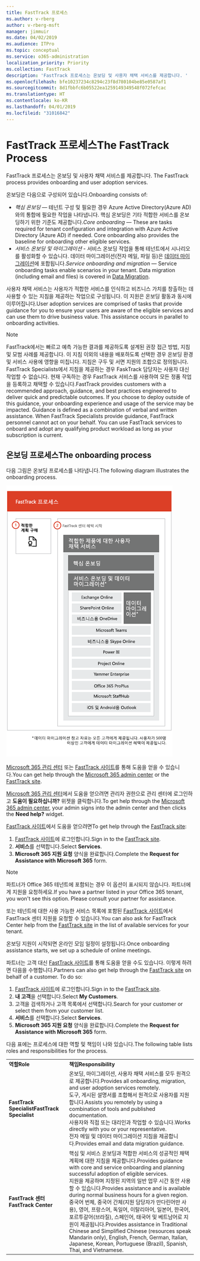```yaml
---
title: FastTrack 프로세스
ms.author: v-rberg
author: v-rberg-msft
manager: jimmuir
ms.date: 04/02/2019
ms.audience: ITPro
ms.topic: conceptual
ms.service: o365-administration
localization_priority: Priority
ms.collection: FastTrack
description: 'FastTrack 프로세스는 온보딩 및 사용자 채택 서비스를 제공합니다. '
ms.openlocfilehash: bfe10237234c8294c23f8d780104be85e0587af1
ms.sourcegitcommit: 8d1fbbfc6b05522ea1259149349548f072fefcac
ms.translationtype: HT
ms.contentlocale: ko-KR
ms.lasthandoff: 04/01/2019
ms.locfileid: "31016842"
---
```

# <a name="the-fasttrack-process"></a><span data-ttu-id="0e34a-103">FastTrack 프로세스</span><span class="sxs-lookup"><span data-stu-id="0e34a-103">The FastTrack Process</span></span>

<span data-ttu-id="0e34a-104">FastTrack 프로세스는 온보딩 및 사용자 채택 서비스를 제공합니다. </span><span class="sxs-lookup"><span data-stu-id="0e34a-104">The FastTrack process provides onboarding and user adoption services.</span></span> 
  
<span data-ttu-id="0e34a-105">온보딩은 다음으로 구성되어 있습니다.</span><span class="sxs-lookup"><span data-stu-id="0e34a-105">Onboarding consists of:</span></span>
  
- <span data-ttu-id="0e34a-p101">*핵심 온보딩* — 테넌트 구성 및 필요한 경우 Azure Active Directory(Azure AD)와의 통합에 필요한 작업을 나타냅니다. 핵심 온보딩은 기타 적합한 서비스를 온보딩하기 위한 기준도 제공합니다.</span><span class="sxs-lookup"><span data-stu-id="0e34a-p101">*Core onboarding* — These are tasks required for tenant configuration and integration with Azure Active Directory (Azure AD) if needed. Core onboarding also provides the baseline for onboarding other eligible services.</span></span> 
- <span data-ttu-id="0e34a-p102">*서비스 온보딩 및 마이그레이션* - 서비스 온보딩 작업을 통해 테넌트에서 시나리오를 활성화할 수 있습니다. 데이터 마이그레이션(전자 메일, 파일 등)은 [데이터 마이그레이션](O365-data-migration.md)에 포합됩니다.</span><span class="sxs-lookup"><span data-stu-id="0e34a-p102">*Service onboarding and migration* — Service onboarding tasks enable scenarios in your tenant. Data migration (including email and files) is covered in [Data Migration](O365-data-migration.md).</span></span> 
    
<span data-ttu-id="0e34a-p103">사용자 채택 서비스는 사용자가 적합한 서비스를 인식하고 비즈니스 가치를 창출하는 데 사용할 수 있는 지침을 제공하는 작업으로 구성됩니다. 이 지원은 온보딩 활동과 동시에 이루어집니다.</span><span class="sxs-lookup"><span data-stu-id="0e34a-p103">User adoption services are comprised of tasks that provide guidance for you to ensure your users are aware of the eligible services and can use them to drive business value. This assistance occurs in parallel to onboarding activities.</span></span>
  
> [!NOTE]
> <span data-ttu-id="0e34a-p104">FastTrack에서는 빠르고 예측 가능한 결과를 제공하도록 설계된 권장 접근 방법, 지침 및 모범 사례를 제공합니다. 이 지침 이외의 내용을 배포하도록 선택한 경우 온보딩 환경 및 서비스 사용에 영향을 미칩니다. 지침은 구두 및 서면 지원의 조합으로 정의됩니다. FastTrack Specialists에서 지침을 제공하는 경우 FaskTrack 담당자는 사용자 대신 작업할 수 없습니다. 현재 구독하는 경우 FastTrack 서비스를 사용하여 모든 정품 작업을 등록하고 채택할 수 있습니다.</span><span class="sxs-lookup"><span data-stu-id="0e34a-p104">FastTrack provides customers with a recommended approach, guidance, and best practices engineered to deliver quick and predictable outcomes. If you choose to deploy outside of this guidance, your onboarding experience and usage of the service may be impacted. Guidance is defined as a combination of verbal and written assistance. When FastTrack Specialists provide guidance, FastTrack personnel cannot act on your behalf. You can use FastTrack services to onboard and adopt any qualifying product workload as long as your subscription is current.</span></span> 
  
## <a name="the-onboarding-process"></a><span data-ttu-id="0e34a-117">온보딩 프로세스</span><span class="sxs-lookup"><span data-stu-id="0e34a-117">The onboarding process</span></span>

<span data-ttu-id="0e34a-118">다음 그림은 온보딩 프로세스를 나타냅니다.</span><span class="sxs-lookup"><span data-stu-id="0e34a-118">The following diagram illustrates the onboarding process.</span></span>
  
![온보딩 혜택 사용 일정](media/O365-Onboarding-Timeline.png)
  
<span data-ttu-id="0e34a-120">[Microsoft 365 관리 센터](https://go.microsoft.com/fwlink/?linkid=2032704) 또는 [FastTrack 사이트](https://go.microsoft.com/fwlink/?linkid=780698)를 통해 도움을 얻을 수 있습니다.</span><span class="sxs-lookup"><span data-stu-id="0e34a-120">You can get help through the [Microsoft 365 admin center](https://go.microsoft.com/fwlink/?linkid=2032704) or the [FastTrack site](https://go.microsoft.com/fwlink/?linkid=780698).</span></span> 

<span data-ttu-id="0e34a-121">[Microsoft 365 관리 센터](https://go.microsoft.com/fwlink/?linkid=2032704)에서 도움을 얻으려면 관리자 권한으로 관리 센터에 로그인하고 **도움이 필요하십니까?** 위젯을 클릭합니다.</span><span class="sxs-lookup"><span data-stu-id="0e34a-121">To get help through the [Microsoft 365 admin center](https://go.microsoft.com/fwlink/?linkid=2032704), your admin signs into the admin center and then clicks the **Need help?** widget.</span></span> 

<span data-ttu-id="0e34a-122">[FastTrack 사이트](https://go.microsoft.com/fwlink/?linkid=780698)에서 도움을 얻으려면</span><span class="sxs-lookup"><span data-stu-id="0e34a-122">To get help through the [FastTrack site](https://go.microsoft.com/fwlink/?linkid=780698):</span></span> 
1.  <span data-ttu-id="0e34a-123">[FastTrack 사이트](https://go.microsoft.com/fwlink/?linkid=780698)에 로그인합니다.</span><span class="sxs-lookup"><span data-stu-id="0e34a-123">Sign in to the [FastTrack site](https://go.microsoft.com/fwlink/?linkid=780698).</span></span> 
2.  <span data-ttu-id="0e34a-124">**서비스**를 선택합니다.</span><span class="sxs-lookup"><span data-stu-id="0e34a-124">Select **Services**.</span></span>
3.  <span data-ttu-id="0e34a-125">**Microsoft 365 지원 요청** 양식을 완료합니다.</span><span class="sxs-lookup"><span data-stu-id="0e34a-125">Complete the **Request for Assistance with Microsoft 365** form.</span></span> 
> [!NOTE]
>  <span data-ttu-id="0e34a-p105">파트너가 Office 365 테넌트에 포함되는 경우 이 옵션이 표시되지 않습니다. 파트너에게 지원을 요청하세요.</span><span class="sxs-lookup"><span data-stu-id="0e34a-p105">If you have a partner listed in your Office 365 tenant, you won't see this option. Please consult your partner for assistance.</span></span> 
  
 <span data-ttu-id="0e34a-128">또는 테넌트에 대한 사용 가능한 서비스 목록에 포함된 [FastTrack 사이트](https://go.microsoft.com/fwlink/?linkid=780698)에서 FastTrack 센터 지원을 요청할 수 있습니다.</span><span class="sxs-lookup"><span data-stu-id="0e34a-128">You can also ask for FastTrack Center help from the [FastTrack site](https://go.microsoft.com/fwlink/?linkid=780698) in the list of available services for your tenant.</span></span> 
    
 <span data-ttu-id="0e34a-129">온보딩 지원이 시작되면 온라인 모임 일정이 설정됩니다.</span><span class="sxs-lookup"><span data-stu-id="0e34a-129">Once onboarding assistance starts, we set up a schedule of online meetings.</span></span>
    
<span data-ttu-id="0e34a-p106">파트너는 고객 대신 [FastTrack 사이트](https://go.microsoft.com/fwlink/?linkid=780698)를 통해 도움을 얻을 수도 있습니다. 이렇게 하려면 다음을 수행합니다.</span><span class="sxs-lookup"><span data-stu-id="0e34a-p106">Partners can also get help through the [FastTrack site](https://go.microsoft.com/fwlink/?linkid=780698) on behalf of a customer. To do so:</span></span>
1.  <span data-ttu-id="0e34a-132">[FastTrack 사이트](https://go.microsoft.com/fwlink/?linkid=780698)에 로그인합니다.</span><span class="sxs-lookup"><span data-stu-id="0e34a-132">Sign in to the [FastTrack site](https://go.microsoft.com/fwlink/?linkid=780698).</span></span> 
2.  <span data-ttu-id="0e34a-133">**내 고객**을 선택합니다.</span><span class="sxs-lookup"><span data-stu-id="0e34a-133">Select **My Customers**.</span></span>
3.  <span data-ttu-id="0e34a-134">고객을 검색하거나 고객 목록에서 선택합니다.</span><span class="sxs-lookup"><span data-stu-id="0e34a-134">Search for your customer or select them from your customer list.</span></span>
4.  <span data-ttu-id="0e34a-135">**서비스**를 선택합니다.</span><span class="sxs-lookup"><span data-stu-id="0e34a-135">Select **Services**.</span></span>
5.  <span data-ttu-id="0e34a-136">**Microsoft 365 지원 요청** 양식을 완료합니다.</span><span class="sxs-lookup"><span data-stu-id="0e34a-136">Complete the **Request for Assistance with Microsoft 365** form.</span></span> 

<span data-ttu-id="0e34a-137">다음 표에는 프로세스에 대한 역할 및 책임이 나와 있습니다.</span><span class="sxs-lookup"><span data-stu-id="0e34a-137">The following table lists roles and responsibilities for the process.</span></span>
    
|||
|:-----|:-----|
|<span data-ttu-id="0e34a-138">**역할**</span><span class="sxs-lookup"><span data-stu-id="0e34a-138">**Role**</span></span> <br/> |<span data-ttu-id="0e34a-139">**책임**</span><span class="sxs-lookup"><span data-stu-id="0e34a-139">**Responsibility**</span></span> <br/> |
|<span data-ttu-id="0e34a-140">**FastTrack Specialist**</span><span class="sxs-lookup"><span data-stu-id="0e34a-140">**FastTrack Specialist**</span></span> <br/> |<span data-ttu-id="0e34a-141">온보딩, 마이그레이션, 사용자 채택 서비스를 모두 원격으로 제공합니다.</span><span class="sxs-lookup"><span data-stu-id="0e34a-141">Provides all onboarding, migration, and user adoption services remotely.</span></span>  <br/> <span data-ttu-id="0e34a-142">도구, 게시된 설명서를 조합해서 원격으로 사용자를 지원합니다.</span><span class="sxs-lookup"><span data-stu-id="0e34a-142">Assists you remotely by using a combination of tools and published documentation.</span></span> <br/> <span data-ttu-id="0e34a-143">사용자와 직접 또는 대리인과 작업할 수 있습니다.</span><span class="sxs-lookup"><span data-stu-id="0e34a-143">Works directly with you or your representative.</span></span> <br/> <span data-ttu-id="0e34a-144">전자 메일 및 데이터 마이그레이션 지침을 제공합니다.</span><span class="sxs-lookup"><span data-stu-id="0e34a-144">Provides email and data migration guidance.</span></span>|
|<span data-ttu-id="0e34a-145">**FastTrack 센터**</span><span class="sxs-lookup"><span data-stu-id="0e34a-145">**FastTrack Center**</span></span>  <br/> |<span data-ttu-id="0e34a-146">핵심 및 서비스 온보딩과 적합한 서비스의 성공적인 채택 계획에 대한 지침을 제공합니다.</span><span class="sxs-lookup"><span data-stu-id="0e34a-146">Provides guidance with core and service onboarding and planning successful adoption of eligible services.</span></span>  <br/> <span data-ttu-id="0e34a-147">지원을 제공하며 지정된 지역의 일반 업무 시간 동안 사용할 수 있습니다.</span><span class="sxs-lookup"><span data-stu-id="0e34a-147">Provides assistance and is available during normal business hours for a given region.</span></span> <br/> <span data-ttu-id="0e34a-148">중국어 번체, 중국어 간체(지원 담당자가 만다린어만 사용), 영어, 프랑스어, 독일어, 이탈리아어, 일본어, 한국어, 포르투갈어(브라질), 스페인어, 태국어 및 베트남어로 지원이 제공됩니다.</span><span class="sxs-lookup"><span data-stu-id="0e34a-148">Provides assistance in Traditional Chinese and Simplified Chinese (resources speak Mandarin only), English, French, German, Italian, Japanese, Korean, Portuguese (Brazil), Spanish, Thai, and Vietnamese.</span></span>|


  


